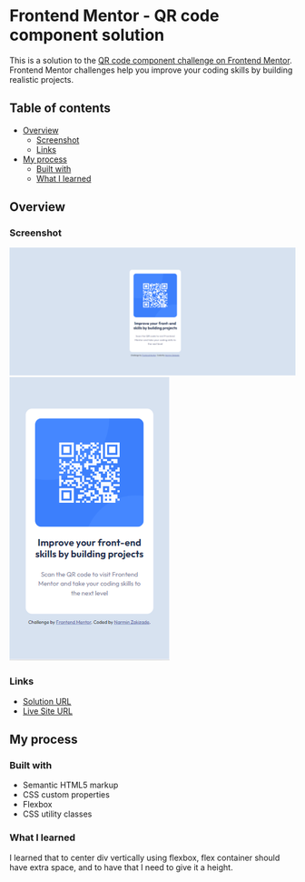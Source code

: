 # Frontend Mentor - QR code component solution

This is a solution to the [QR code component challenge on Frontend Mentor](https://www.frontendmentor.io/challenges/qr-code-component-iux_sIO_H). Frontend Mentor challenges help you improve your coding skills by building realistic projects. 

## Table of contents

- [Overview](#overview)
  - [Screenshot](#screenshot)
  - [Links](#links)
- [My process](#my-process)
  - [Built with](#built-with)
  - [What I learned](#what-i-learned)



## Overview

### Screenshot

![](/screenshots/DesktopView.png)
![](/screenshots/MobileView.png)


### Links

- [Solution URL](https://github.com/NarminZakizade/fem-qr-code-component)
- [Live Site URL](https://narminzakizade.me/fem-qr-code-component/)

## My process

### Built with

- Semantic HTML5 markup
- CSS custom properties
- Flexbox
- CSS utility classes


### What I learned

I learned that to center div vertically using flexbox, flex container should have extra space, and to have that I need to give it a height.

